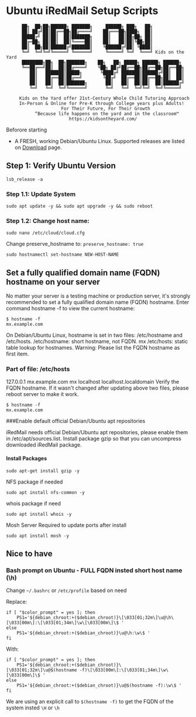 # Ubuntu iRedMail Setup Scripts
```
      ██╗  ██╗██╗██████╗ ███████╗     ██████╗ ███╗   ██╗
      ██║ ██╔╝██║██╔══██╗██╔════╝    ██╔═══██╗████╗  ██║
      █████╔╝ ██║██║  ██║███████╗    ██║   ██║██╔██╗ ██║
      ██╔═██╗ ██║██║  ██║╚════██║    ██║   ██║██║╚██╗██║
      ██║  ██╗██║██████╔╝███████║    ╚██████╔╝██║ ╚████║
      ╚═╝  ╚═╝╚═╝╚═════╝ ╚══════╝     ╚═════╝ ╚═╝  ╚═══╝ Kids on the Yard
      ████████╗██╗  ██╗███████╗    ██╗   ██╗ █████╗ ██████╗ ██████╗
      ╚══██╔══╝██║  ██║██╔════╝    ╚██╗ ██╔╝██╔══██╗██╔══██╗██╔══██╗
         ██║   ███████║█████╗       ╚████╔╝ ███████║██████╔╝██║  ██║
         ██║   ██╔══██║██╔══╝        ╚██╔╝  ██╔══██║██╔══██╗██║  ██║
         ██║   ██║  ██║███████╗       ██║   ██║  ██║██║  ██║██████╔╝
         ╚═╝   ╚═╝  ╚═╝╚══════╝       ╚═╝   ╚═╝  ╚═╝╚═╝  ╚═╝╚═════╝
                                                
     Kids on the Yard offer 21st-Century Whole Child Tutoring Approach 
     In-Person & Online for Pre-K through College years plus Adults! 
                     For Their Future, For Their Growth
           “Because life happens on the yard and in the classroom™
                        https://kidsontheyard.com/
```
Beforore starting 
* A FRESH, working Debian/Ubuntu Linux. Supported releases are listed on [Download](https://www.iredmail.org/download.html) page.

## Step 1: Verify Ubuntu Version
```
lsb_release -a
```
### Step 1.1: Update System

```
sudo apt update -y && sudo apt upgrade -y && sudo reboot
```


### Step 1.2: Change host name:

```
sudo nano /etc/cloud/cloud.cfg
```
Change preserve_hostname to: `preserve_hostname: true`

```
sudo hostnamectl set-hostname NEW-HOST-NAME
```


## Set a fully qualified domain name (FQDN) hostname on your server

No matter your server is a testing machine or production server, it's strongly recommended to set a fully qualified domain name (FQDN) hostname.
Enter command hostname -f to view the current hostname:
```
$ hostname -f
mx.example.com
```
On Debian/Ubuntu Linux, hostname is set in two files: /etc/hostname and /etc/hosts.
/etc/hostname: short hostname, not FQDN.
mx
/etc/hosts: static table lookup for hostnames. Warning: Please list the FQDN hostname as first item.
### Part of file: /etc/hosts
127.0.0.1   mx.example.com mx localhost localhost.localdomain
Verify the FQDN hostname. If it wasn't changed after updating above two files, please reboot server to make it work.
```
$ hostname -f
mx.example.com
```
###Enable default official Debian/Ubuntu apt repositories

iRedMail needs official Debian/Ubuntu apt repositories, please enable them in /etc/apt/sources.list.
Install package gzip so that you can uncompress downloaded iRedMail package.

#### Install Packages 

```
sudo apt-get install gzip -y
```

NFS package if needed
```
sudo apt install nfs-common -y
```

whois package if need
```
sudo apt install whois -y
```

Mosh Server
Required to update ports after install
```
sudo apt install mosh -y
```


## Nice to have
### Bash prompt on Ubuntu - FULL FQDN insted short host name (\h)

Change ```~/.bashrc``` or ```/etc/profile``` based on need

Replace: 
```
if [ "$color_prompt" = yes ]; then
    PS1='${debian_chroot:+($debian_chroot)}\[\033[01;32m\]\u@\h\[\033[00m\]:\[\033[01;34m\]\w\[\033[00m\]\$ '
else
    PS1='${debian_chroot:+($debian_chroot)}\u@\h:\w\$ '
fi
```

With:

```
if [ "$color_prompt" = yes ]; then
    PS1='${debian_chroot:+($debian_chroot)}\[\033[01;32m\]\u@$(hostname -f)\[\033[00m\]:\[\033[01;34m\]\w\[\033[00m\]\$ '
else
    PS1='${debian_chroot:+($debian_chroot)}\u@$(hostname -f):\w\$ '
fi
```
We are using an explicit call to ```$(hostname -f)``` to get the FQDN of the system insted ```\H``` or ```\h```

